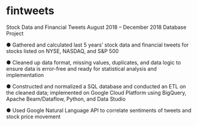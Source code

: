 # fintweets

Stock Data and Financial Tweets
August 2018 – December 2018
Database Project

● Gathered and calculated last 5 years’ stock data and financial tweets for stocks listed on NYSE, NASDAQ, and S&P 500

● Cleaned up data format, missing values, duplicates, and data logic to ensure data is error-free and ready for statistical analysis and implementation

● Constructed and normalized a SQL database and conducted an ETL on the cleaned data; implemented on Google Cloud Platform using BigQuery, Apache Beam/Dataflow, Python, and Data Studio

● Used Google Natural Language API to correlate sentiments of tweets and stock price movement
